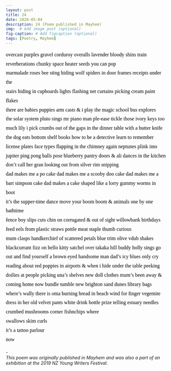 ```yaml
---
layout: post
title: 24
date: 2020-05-04 
description: 24 (Poem published in Mayhem)
img:  # Add image post (optional)
fig-caption: # Add figcaption (optional)
tags: [Poetry, Mayhem]
---
```


<p dir="ltr" style="line-height:1.7999999999999998;margin-top:0pt;margin-bottom:0pt;"><span style="font-size:12pt;font-family:Garamond,serif;color:#000000;background-color:transparent;font-weight:400;font-style:normal;font-variant:normal;text-decoration:none;vertical-align:baseline;white-space:pre;white-space:pre-wrap;">overcast purples gravel corduroy overalls lavender bloody shins train&nbsp;</span></p>
<p dir="ltr" style="line-height:1.7999999999999998;margin-top:0pt;margin-bottom:0pt;"><span style="font-size:12pt;font-family:Garamond,serif;color:#000000;background-color:transparent;font-weight:400;font-style:normal;font-variant:normal;text-decoration:none;vertical-align:baseline;white-space:pre;white-space:pre-wrap;">reverberations chunky space heater seeds you can pop</span></p>
<p dir="ltr" style="line-height:1.7999999999999998;margin-top:0pt;margin-bottom:0pt;"><span style="font-size:12pt;font-family:Garamond,serif;color:#000000;background-color:transparent;font-weight:400;font-style:normal;font-variant:normal;text-decoration:none;vertical-align:baseline;white-space:pre;white-space:pre-wrap;">marmalade roses bee sting hiding wolf spiders in door frames receipts under the</span></p>
<p dir="ltr" style="line-height:1.7999999999999998;margin-top:0pt;margin-bottom:0pt;"><span style="font-size:12pt;font-family:Garamond,serif;color:#000000;background-color:transparent;font-weight:400;font-style:normal;font-variant:normal;text-decoration:none;vertical-align:baseline;white-space:pre;white-space:pre-wrap;">stairs hiding in cupboards lights flashing net curtains picking cream paint flakes&nbsp;</span></p>
<p dir="ltr" style="line-height:1.7999999999999998;margin-top:0pt;margin-bottom:0pt;"><span style="font-size:12pt;font-family:Garamond,serif;color:#000000;background-color:transparent;font-weight:400;font-style:normal;font-variant:normal;text-decoration:none;vertical-align:baseline;white-space:pre;white-space:pre-wrap;">there are babies puppies arm casts &amp; i play the magic school bus explores&nbsp;</span></p>
<p dir="ltr" style="line-height:1.7999999999999998;margin-top:0pt;margin-bottom:0pt;"><span style="font-size:12pt;font-family:Garamond,serif;color:#000000;background-color:transparent;font-weight:400;font-style:normal;font-variant:normal;text-decoration:none;vertical-align:baseline;white-space:pre;white-space:pre-wrap;">the solar system pluto sings mr piano man ple-ease tickle those ivory keys too much lily i pick crumbs out of the gaps in the dinner table with a butter knife the dog eats bottom shelf books how to be a detective learn to remember license plates face types flapping in the chimney again neptunes plink into jupiter ping pong balls pose blueberry pantry doors &amp; ali dances in the kitchen don&rsquo;t call her gran looking out from silver rim snipping&nbsp;</span></p>
<p dir="ltr" style="line-height:1.7999999999999998;margin-top:0pt;margin-bottom:0pt;"><span style="font-size:12pt;font-family:Garamond,serif;color:#000000;background-color:transparent;font-weight:400;font-style:normal;font-variant:normal;text-decoration:none;vertical-align:baseline;white-space:pre;white-space:pre-wrap;">dad makes me a po cake dad makes me a scooby doo cake dad makes me a bart simpson cake dad makes a cake shaped like a lorry gummy worms in boot&nbsp;</span></p>
<p dir="ltr" style="line-height:1.7999999999999998;margin-top:0pt;margin-bottom:0pt;"><span style="font-size:12pt;font-family:Garamond,serif;color:#000000;background-color:transparent;font-weight:400;font-style:normal;font-variant:normal;text-decoration:none;vertical-align:baseline;white-space:pre;white-space:pre-wrap;">it&rsquo;s the supper-time dance move your boom boom &amp; animals one by one bathtime&nbsp;</span></p>
<p dir="ltr" style="line-height:1.7999999999999998;margin-top:0pt;margin-bottom:0pt;"><span style="font-size:12pt;font-family:Garamond,serif;color:#000000;background-color:transparent;font-weight:400;font-style:normal;font-variant:normal;text-decoration:none;vertical-align:baseline;white-space:pre;white-space:pre-wrap;">fence boy slips cuts chin on corrugated &amp; out of sight willowbank birthdays&nbsp;</span></p>
<p dir="ltr" style="line-height:1.7999999999999998;margin-top:0pt;margin-bottom:0pt;"><span style="font-size:12pt;font-family:Garamond,serif;color:#000000;background-color:transparent;font-weight:400;font-style:normal;font-variant:normal;text-decoration:none;vertical-align:baseline;white-space:pre;white-space:pre-wrap;">feed eels from plastic straws pottle meat staple thumb curious</span></p>
<p dir="ltr" style="line-height:1.7999999999999998;margin-top:0pt;margin-bottom:0pt;"><span style="font-size:12pt;font-family:Garamond,serif;color:#000000;background-color:transparent;font-weight:400;font-style:normal;font-variant:normal;text-decoration:none;vertical-align:baseline;white-space:pre;white-space:pre-wrap;">mum clasps handkerchief of scattered petals blue trim olive vdub shakes blackcurrant fizz on hello kitty satchel over takaka hill buddy holly sings go out and find yourself a brown eyed handsome man dad&rsquo;s icy blues only cry reading about red poppies in airports &amp; when i hide under the table peeking doilies at people picking una&rsquo;s shelves new doll clothes mum&rsquo;s been away &amp; coming home now bundle tumble new brighton sand dunes library bags where&rsquo;s wally there is oma burning bread in beach wind for finger vegemite&nbsp;</span></p>
<p dir="ltr" style="line-height:1.7999999999999998;margin-top:0pt;margin-bottom:0pt;"><span style="font-size:12pt;font-family:Garamond,serif;color:#000000;background-color:transparent;font-weight:400;font-style:normal;font-variant:normal;text-decoration:none;vertical-align:baseline;white-space:pre;white-space:pre-wrap;">dress in her old velvet pants white drink bottle prize telling estuary needles&nbsp;</span></p>
<p dir="ltr" style="line-height:1.7999999999999998;margin-top:0pt;margin-bottom:0pt;"><span style="font-size:12pt;font-family:Garamond,serif;color:#000000;background-color:transparent;font-weight:400;font-style:normal;font-variant:normal;text-decoration:none;vertical-align:baseline;white-space:pre;white-space:pre-wrap;">crumbed mushrooms corner fishnchips where&nbsp;</span></p>
<p dir="ltr" style="line-height:1.7999999999999998;margin-top:0pt;margin-bottom:0pt;"><span style="font-size:12pt;font-family:Garamond,serif;color:#000000;background-color:transparent;font-weight:400;font-style:normal;font-variant:normal;text-decoration:none;vertical-align:baseline;white-space:pre;white-space:pre-wrap;">swallows skim curls&nbsp;</span></p>
<p dir="ltr" style="line-height:1.7999999999999998;margin-top:0pt;margin-bottom:0pt;"><span style="font-size:12pt;font-family:Garamond,serif;color:#000000;background-color:transparent;font-weight:400;font-style:normal;font-variant:normal;text-decoration:none;vertical-align:baseline;white-space:pre;white-space:pre-wrap;">it&rsquo;s a tattoo parlour&nbsp;</span></p>
<p dir="ltr" style="line-height:1.7999999999999998;margin-top:0pt;margin-bottom:0pt;"><span style="font-size:12pt;font-family:Garamond,serif;color:#000000;background-color:transparent;font-weight:400;font-style:normal;font-variant:normal;text-decoration:none;vertical-align:baseline;white-space:pre;white-space:pre-wrap;">now</span></p>
<br>-<br>
<em>This poem was originally published in Mayhem and was also a part of an exhibition at the 2019 NZ Young Writers Festival.</em>
